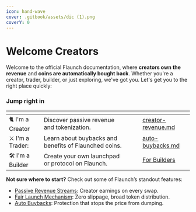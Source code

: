```yaml
---
icon: hand-wave
cover: .gitbook/assets/dic (1).png
coverY: 0
---
```


# Welcome Creators

Welcome to the official Flaunch documentation, where **creators own the revenue** and **coins are automatically bought back**. Whether you're a creator, trader, builder, or just exploring, we've got you. Let's get you to the right place quickly:

### Jump right in

<table data-view="cards"><thead><tr><th></th><th></th><th data-hidden data-card-cover data-type="files"></th><th data-hidden></th><th data-hidden data-card-target data-type="content-ref"></th></tr></thead><tbody><tr><td><span data-gb-custom-inline data-tag="emoji" data-code="1f408">🐈</span> I'm a Creator</td><td>Discover passive revenue and tokenization.</td><td></td><td></td><td><a href="core-features/creator-revenue.md">creator-revenue.md</a></td></tr><tr><td><span data-gb-custom-inline data-tag="emoji" data-code="2694">⚔️</span> I'm a Trader:</td><td>Learn about buybacks and benefits of Flaunched coins.</td><td></td><td></td><td><a href="core-features/auto-buybacks.md">auto-buybacks.md</a></td></tr><tr><td>🛠️ I'm a Builder</td><td>Create your own launchpad or protocol on Flaunch.</td><td></td><td></td><td><a href="https://app.gitbook.com/o/RuFk7r0kW4myQxqnfkfM/s/T3jW1MHeHRSCtkN5uBiY/">For Builders</a></td></tr></tbody></table>

**Not sure where to start?** Check out some of Flaunch’s standout features:

* [Passive Revenue Streams](core-features/creator-revenue.md): Creator earnings on every swap.
* [Fair Launch Mechanism](core-features/fixed-price-fair-launch.md): Zero slippage, broad token distribution.
* [Auto Buybacks](core-features/auto-buybacks.md): Protection that stops the price from dumping.
